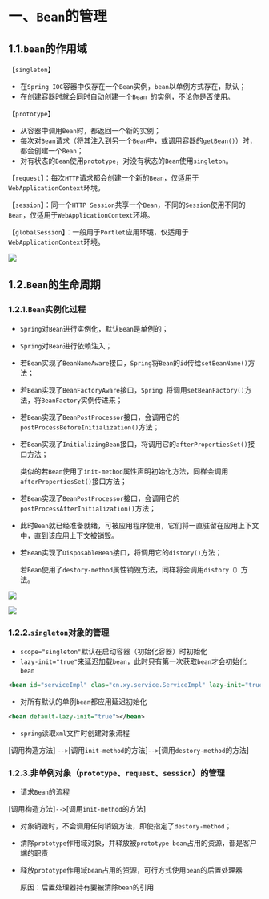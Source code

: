# 一、`Bean`的管理

## 1.1.`bean`的作用域

【`singleton`】

* 在`Spring IOC`容器中仅存在一个`Bean`实例，`bean`以单例方式存在，默认；
* 在创建容器时就会同时自动创建一个`Bean `的实例，不论你是否使用。

【`prototype`】

* 从容器中调用`Bean`时，都返回一个新的实例；
* 每次对`Bean`请求（将其注入到另一个`Bean`中，或调用容器的`getBean()`）时，都会创建一个`Bean`；
* 对有状态的`Bean`使用`prototype`，对没有状态的`Bean`使用`singleton`。

【`request`】：每次`HTTP`请求都会创建一个新的`Bean`，仅适用于`WebApplicationContext`环境。

【`session`】：同一个`HTTP Session`共享一个`Bean`，不同的`Session`使用不同的`Bean`，仅适用于`WebApplicationContext`环境。

【`globalSession`】：一般用于`Portlet`应用环境，仅适用于`WebApplicationContext`环境。

![](E:\typora\images\微信图片_20180607150112.png)

## 1.2.`Bean`的生命周期

### 1.2.1.`Bean`实例化过程

* `Spring`对`Bean`进行实例化，默认`Bean`是单例的；

* `Spring`对`Bean`进行依赖注入；

* 若`Bean`实现了`BeanNameAware`接口，`Spring`将`Bean`的`id`传给`setBeanName()`方法；

* 若`Bean`实现了`BeanFactoryAware`接口，`Spring `将调用`setBeanFactory()`方法，将`BeanFactory`实例传进来；

* 若`Bean`实现了`BeanPostProcessor`接口，会调用它的`postProcessBeforeInitialization()`方法；

* 若`Bean`实现了`InitializingBean`接口，将调用它的`afterPropertiesSet()`接口方法；

  类似的若`Bean`使用了`init-method`属性声明初始化方法，同样会调用`afterPropertiesSet()`接口方法；

* 若`Bean`实现了`BeanPostProcessor`接口，会调用它的`postProcessAfterInitialization()`方法；

* 此时`Bean`就已经准备就绪，可被应用程序使用，它们将一直驻留在应用上下文中，直到该应用上下文被销毁。

* 若`Bean`实现了`DisposableBean`接口，将调用它的`distory()`方法；

  若`Bean`使用了`destory-method`属性销毁方法，同样将会调用`distory（）`方法。

![](E:\typora\images\微信图片_20180607150108.png)

![](E:\typora\images\微信图片_20180607150041.png)

### 1.2.2.`singleton`对象的管理

* `scope="singleton"`默认在启动容器（初始化容器）时初始化
* `lazy-init="true"`来延迟加载`bean`，此时只有第一次获取`bean`才会初始化`bean`

```xml
<bean id="serviceImpl" clas="cn.xy.service.ServiceImpl" lazy-init="true"></bean>
```

* 对所有默认的单例`bean`都应用延迟初始化

```xml
<bean default-lazy-init="true"></bean>
```

* `spring`读取`xml`文件时创建对象流程

[调用构造方法] `-->`[调用`init-method`的方法]`-->`[调用`destory-method`的方法]

### 1.2.3.非单例对象（`prototype`、`request`、`session`）的管理

* 请求`Bean`的流程

[调用构造方法]`-->`[调用`init-method`的方法]

* 对象销毁时，不会调用任何销毁方法，即使指定了`destory-method`；

* 清除`prototype`作用域对象，并释放被`prototype bean`占用的资源，都是客户端的职责

* 释放`prototype`作用域`bean`占用的资源，可行方式使用`bean`的后置处理器

  原因：后置处理器持有要被清除`bean`的引用

